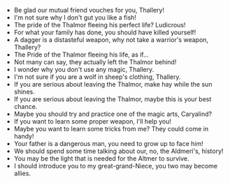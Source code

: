 - Be glad our mutual friend vouches for you, Thallery!
- I'm not sure why I don't gut you like a fish!
- The pride of the Thalmor fleeing his perfect life? Ludicrous!
- For what your family has done, you should have killed yourself!
- A dagger is a distasteful weapon, why not take a warrior's weapon, Thallery?
- The Pride of the Thalmor fleeing his life, as if...
- Not many can say, they actually left the Thalmor behind!
- I wonder why you don't use any magic, Thallery.
- I'm not sure if you are a wolf in sheep's clothing, Thallery.
- If you are serious about leaving the Thalmor, make hay while the sun shines.
- If you are serious about leaving the Thalmor, maybe this is your best chance.
- Maybe you should try and practice one of the magic arts, Caryalind?
- If you want to learn some proper weapon, I'll help you!
- Maybe you want to learn some tricks from me? They could come in handy!
- Your father is a dangerous man, you need to grow up to face him!
- We should spend some time talking about our, no, the Aldmeri's, history!
- You may be the light that is needed for the Altmer to survive.
- I should introduce you to my great-grand-Niece, you two may become allies.
